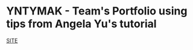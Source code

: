 # YNTYMAK - Team's Portfolio using tips from Angela Yu's tutorial

[SITE](https://yntymak-ja.github.io/SPRiNT-1/)
